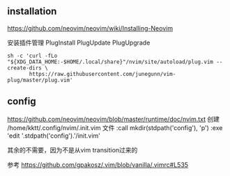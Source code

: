 ## installation
https://github.com/neovim/neovim/wiki/Installing-Neovim

安装插件管理 PlugInstall PlugUpdate PlugUpgrade
```
sh -c 'curl -fLo "${XDG_DATA_HOME:-$HOME/.local/share}"/nvim/site/autoload/plug.vim --create-dirs \
       https://raw.githubusercontent.com/junegunn/vim-plug/master/plug.vim'
```

## config
https://github.com/neovim/neovim/blob/master/runtime/doc/nvim.txt
 创建 /home/kktt/.config/nvim/.init.vim 文件
    :call mkdir(stdpath('config'), 'p')
    :exe 'edit '.stdpath('config').'/init.vim'

其余的不需要，因为不是从vim transition过来的

参考
https://github.com/gpakosz/.vim/blob/vanilla/.vimrc#L535
